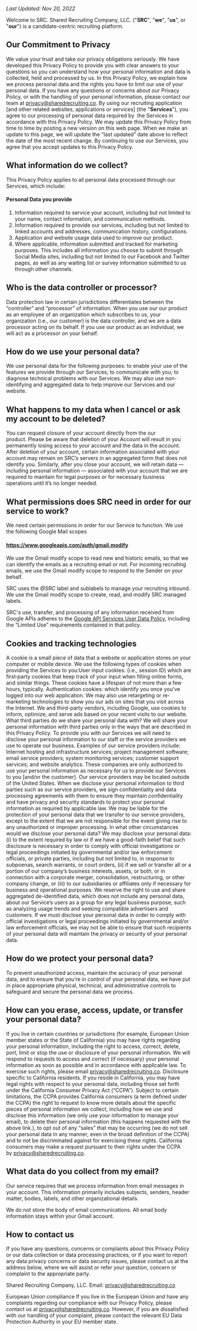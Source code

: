 _Last Updated: Nov 20, 2022_

Welcome to SRC. Shared Recruiting Company, LLC. ("**SRC**", "**we**", "**us**", or "**our**") is a candidate-centric recruiting platform.

## Our Commitment to Privacy

We value your trust and take our privacy obligations seriously. We have developed this Privacy Policy to provide you with clear answers to your questions so you can understand how your personal information and data is collected, held and processed by us. In this Privacy Policy, we explain how we process personal data and the rights you have to limit our use of your personal data. If you have any questions or concerns about our Privacy Policy, or with the handling of your personal information, please contact our team at [privacy@sharedrecruiting.co](mailto:privacy@sharedrecruiting.co). By using our recruiting application [and other related websites, applications or services] (the "**Services**"), you agree to our processing of personal data required by  the Services in accordance with this Privacy Policy. We may update this Privacy Policy from time to time by posting a new version on this web page. When we make an update to this page, we will update the “last updated” date above to reflect the date of the most recent change. By continuing to use our Services, you agree that you accept updates to this Privacy Policy.

## What information do we collect?

This Privacy Policy applies to all personal data processed through our Services, which include:

#### Personal Data you provide

1. Information required to service your account, including but not limited to your name, contact information, and communication methods.
2. Information required to provide our services, including but not limited to linked accounts and addresses, communication history, configurations.
3. Application and website usage data used to improve our product.
4. Where applicable, information submitted and tracked for marketing purposes. This includes all information you choose to submit through Social Media sites, including but not limited to our Facebook and Twitter pages, as well as any waiting list or survey information submitted to us through other channels.

## Who is the data controller or processor?

Data protection law in certain jurisdictions differentiates between the “controller” and “processor” of information. When you use our our product as an employee of an organization which subscribes to us, your organization (i.e., our customer) is the data controller, and we are a data processor acting on its behalf. If you use our product as an individual, we will act as a processor on your behalf.

## How do we use your personal data?

We use personal data for the following purposes: to enable your use of the features we provide through our Services; to communicate with you; to diagnose technical problems with our Services. We may also use non-identifying and aggregated data to help improve our Services and our website.

## What happens to my data when I cancel or ask my account to be deleted?

You can request closure of your account directly from the our product. Please be aware that deletion of your Account will result in you permanently losing access to your account and the data in the account. After deletion of your account, certain information associated with your account may remain on SRC’s servers in an aggregated form that does not identify you. Similarly, after you close your account, we will retain data — including personal information — associated with your account that we are required to maintain for legal purposes or for necessary business operations until it’s no longer needed.

## What permissions does SRC need in order for our service to work?

We need certain permissions in order for our Service to function. We use the following Google Mail scopes

#### https://www.googleapis.com/auth/gmail.modify

We use the Gmail modify scope to read new and historic emails, so that we can identify the emails as a recruiting email or not. For incoming recruiting emails, we use the Gmail modify scope to respond to the Sender on your behalf.

SRC uses the _@SRC_ label and sublabels to manage your recruiting inbound. We use the Gmail modify scope to create, read, and modify SRC managed labels.

SRC's use, transfer, and processing of any information received from Google APIs adheres to the [Google API Services User Data Policy](https://developers.google.com/terms/api-services-user-data-policy), including the “Limited Use” requirements contained in that policy.

## Cookies and tracking technologies

A cookie is a small piece of data that a website or application stores on your computer or mobile device. We use the following types of cookies when providing the Services to you:User input cookies: (i.e., session ID) which are first‑party cookies that keep track of your input when filling online forms, and similar things. These cookies have a lifespan of not more than a few hours, typically. Authentication cookies: which identify you once you’ve logged into our web application. We may also use retargeting or re-marketing technologies to show you our ads on sites that you visit across the Internet. We and third-party vendors, including Google, use cookies to inform, optimize, and serve ads based on your recent visits to our website. What third parties do we share your personal data with? We will share your personal information with third parties only in the ways that are described in this Privacy Policy. To provide you with our Services we will need to disclose your personal information to our staff or the service providers we use to operate our business. Examples of our service providers include: Internet hosting and infrastructure services; project management software; email service providers; system monitoring services; customer support services; and website analytics. These companies are only authorized to use your personal information as necessary for us to provide our Services to you [and/or the customer]. Our service providers may be located outside of the United States. When we disclose your personal information to third parties such as our service providers, we sign confidentiality and data processing agreements with them to ensure they maintain confidentiality and have privacy and security standards to protect your personal information as required by applicable law. We may be liable for the protection of your personal data that we transfer to our service providers, except to the extent that we are not responsible for the event giving rise to any unauthorized or improper processing. In what other circumstances would we disclose your personal data? We may disclose your personal data: (i) to the extent required by law or if we have a good-faith belief that such disclosure is necessary in order to comply with official investigations or legal proceedings initiated by governmental and/or law enforcement officials, or private parties, including but not limited to, in response to subpoenas, search warrants, or court orders, (ii) if we sell or transfer all or a portion of our company’s business interests, assets, or both, or in connection with a corporate merger, consolidation, restructuring, or other company change, or (iii) to our subsidiaries or affiliates only if necessary for business and operational purposes. We reserve the right to use and share aggregated de-identified data, which does not include any personal data, about our Service’s users as a group for any legal business purpose, such as analyzing usage trends and seeking compatible advertisers and customers. If we must disclose your personal data in order to comply with official investigations or legal proceedings initiated by governmental and/or law enforcement officials, we may not be able to ensure that such recipients of your personal data will maintain the privacy or security of your personal data.

## How do we protect your personal data? 

To prevent unauthorized access, maintain the accuracy of your personal data, and to ensure that you’re in control of your personal data, we have put in place appropriate physical, technical, and administrative controls to safeguard and secure the personal data we process.

## How can you erase, access, update, or transfer your personal data? 

If you live in certain countries or jurisdictions (for example, European Union member states or the State of California) you may have rights regarding your personal information, including the right to access, correct, delete, port, limit or stop the use or disclosure of your personal information. We will respond to requests to access and correct (if necessary) your personal information as soon as possible and in accordance with applicable law. To exercise such rights, please email [privacy@sharedrecruiting.co](mailto:privacy@sharedrecruiting.co). Disclosure specific to California residents. If you reside in California, you may have legal rights with respect to your personal data, including those set forth under the California Consumer Privacy Act (“CCPA”). Subject to certain limitations, the CCPA provides California consumers (a term defined under the CCPA) the right to request to know more details about the specific pieces of personal information we collect, including how we use and disclose this information (we only use your information to manage your email), to delete their personal information (this happens requested with the above link.), to opt out of any “sales” that may be occurring (we do not sell your personal data in any manner, even in the broad definition of the CCPA) and to not be discriminated against for exercising these rights. California consumers may make a request pursuant to their rights under the CCPA by [privacy@sharedrecruiting.co](mailto:privacy@sharedrecruiting.co).

## What data do you collect from my email? 

Our service requires that we process information from email messages in your account. This information primarily includes subjects, senders, header matter, bodies, labels, and other organizational details.

We do not store the body of email communications. All email body information stays within your Gmail account.

## How to contact us

If you have any questions, concerns or complaints about this Privacy Policy or our data collection or data processing practices, or if you want to report any data privacy concerns or data security issues, please contact us at the address below, where we will assist or refer your question, concern or complaint to the appropriate party.

Shared Recruiting Company, LLC.
Email: [privacy@sharedrecruiting.co](mailto:privacy@sharedrecruiting.co)

European Union compliance If you live in the European Union and have any complaints regarding our compliance with our Privacy Policy, please contact us at [privacy@sharedrecruiting.co](mailto:privacy@sharedrecruiting.co). However, if you are dissatisfied with our handling of your complaint, please contact the relevant EU Data Protection Authority in your EU member state.
